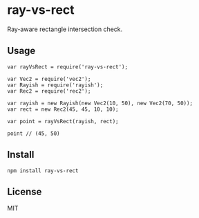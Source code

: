 # ray-vs-rect

Ray-aware rectangle intersection check.

## Usage

    var rayVsRect = require('ray-vs-rect');
    
    var Vec2 = require('vec2');
    var Rayish = require('rayish');
    var Rec2 = require('rec2');
    
    var rayish = new Rayish(new Vec2(10, 50), new Vec2(70, 50));
    var rect = new Rec2(45, 45, 10, 10);
    
    var point = rayVsRect(rayish, rect);
    
    point // (45, 50)

## Install

    npm install ray-vs-rect

## License

MIT



